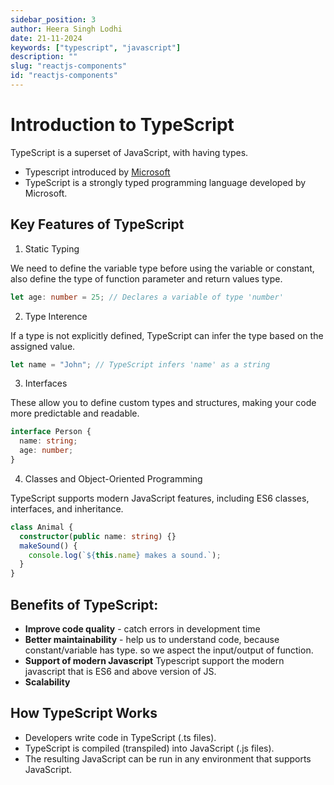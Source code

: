 ```yaml
---
sidebar_position: 3
author: Heera Singh Lodhi
date: 21-11-2024
keywords: ["typescript", "javascript"]
description: ""
slug: "reactjs-components"
id: "reactjs-components"
---
```


# Introduction to TypeScript

TypeScript is a superset of JavaScript, with having types.

- Typescript introduced by [Microsoft](https://www.microsoft.com/en-in/)
- TypeScript is a strongly typed programming language developed by Microsoft.

## Key Features of TypeScript

1. Static Typing

We need to define the variable type before using the variable or constant, also define the type of function parameter and return values type.

```ts
let age: number = 25; // Declares a variable of type 'number'
```

2. Type Interence

If a type is not explicitly defined, TypeScript can infer the type based on the assigned value.

```ts
let name = "John"; // TypeScript infers 'name' as a string
```

3. Interfaces

These allow you to define custom types and structures, making your code more predictable and readable.

```ts
interface Person {
  name: string;
  age: number;
}
```

4. Classes and Object-Oriented Programming

TypeScript supports modern JavaScript features, including ES6 classes, interfaces, and inheritance.

```ts
class Animal {
  constructor(public name: string) {}
  makeSound() {
    console.log(`${this.name} makes a sound.`);
  }
}
```

## Benefits of TypeScript:

- **Improve code quality** - catch errors in development time
- **Better maintainability** - help us to understand code, because constant/variable has type. so we aspect the input/output of function.
- **Support of modern Javascript** Typescript support the modern javascript that is ES6 and above version of JS.
- **Scalability**

## How TypeScript Works

- Developers write code in TypeScript (.ts files).
- TypeScript is compiled (transpiled) into JavaScript (.js files).
- The resulting JavaScript can be run in any environment that supports JavaScript.
